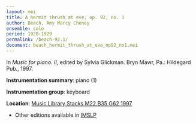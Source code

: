 ```yaml
---
layout: mei
title: A hermit thrush at eve, op. 92, no. 1
author: Beach, Amy Marcy Cheney
ensemble: solo
period: 1920-1929
permalink: /beach-92.1/
document: beach_hermit_thrush_at_eve_op92_no1.mei
---
```


In *Music for piano. II*, edited by Sylvia Glickman. Bryn Mawr, Pa.: Hildegard Pub., 1997.

**Instrumentation summary**: piano (1)

**Instrumentation group**: keyboard

**Location**: <a href="https://tufts-primo.hosted.exlibrisgroup.com/permalink/f/bnf7qa/01TUN_ALMA2187518310003851" target="_blank">Music Library Stacks M22.B35 G62 1997</a>
- Other editions available in <a href="https://imslp.org/wiki/Hermit_Thrush%2C_Op.92_(Beach%2C_Amy_Marcy)" target="_blank">IMSLP</a>
